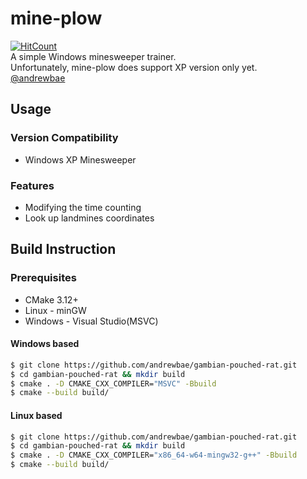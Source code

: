 # mine-plow
[![HitCount](http://hits.dwyl.com/andrewbae/mine-plow.svg)](http://hits.dwyl.com/andrewbae/mine-plow)  
A simple Windows minesweeper trainer.  
Unfortunately, mine-plow does support XP version only yet.  
[@andrewbae](github.com/andrewbae) 

## Usage
### Version Compatibility
* Windows XP Minesweeper

### Features
* Modifying the time counting
* Look up landmines coordinates

## Build Instruction
### Prerequisites
* CMake 3.12+
* Linux - minGW 
* Windows - Visual Studio(MSVC)

#### Windows based
```bash
$ git clone https://github.com/andrewbae/gambian-pouched-rat.git
$ cd gambian-pouched-rat && mkdir build 
$ cmake . -D CMAKE_CXX_COMPILER="MSVC" -Bbuild
$ cmake --build build/
```
#### Linux based
```bash
$ git clone https://github.com/andrewbae/gambian-pouched-rat.git
$ cd gambian-pouched-rat && mkdir build 
$ cmake . -D CMAKE_CXX_COMPILER="x86_64-w64-mingw32-g++" -Bbuild
$ cmake --build build/
```

